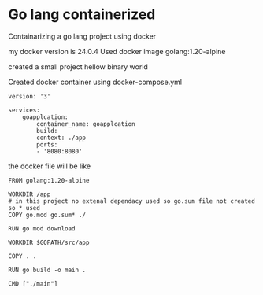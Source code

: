 # Go lang containerized 

Containarizing a go lang project using docker

my docker version is 24.0.4
Used docker image golang:1.20-alpine 

created a small project hellow binary world

Created docker container using docker-compose.yml

    version: '3'

    services:
        goapplcation:
            container_name: goapplcation
            build:
            context: ./app
            ports:
            - '8080:8080'




the docker file will be like

    FROM golang:1.20-alpine

    WORKDIR /app
    # in this project no extenal dependacy used so go.sum file not created so * used
    COPY go.mod go.sum* ./

    RUN go mod download

    WORKDIR $GOPATH/src/app

    COPY . .

    RUN go build -o main .

    CMD ["./main"]